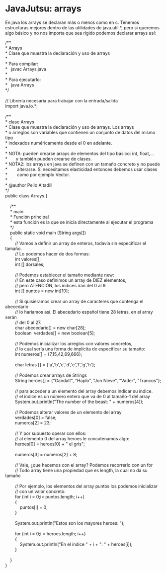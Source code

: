 <h1>
	JavaJutsu: arrays</h1>
<p>
	En java los arrays se declaran m&aacute;s o menos como en c. Tenemos estructuras mejores dentro de las utilidades de java.util.*, pero si queremos algo b&aacute;sico y no nos importa que sea r&iacute;gido podemos declarar arrays as&iacute;:</p>
<p>
	/**<br />
	* Arrays<br />
	* Clase que muestra la declaraci&oacute;n y uso de arrays<br />
	*<br />
	* Para compilar:<br />
	*&nbsp;&nbsp; javac Arrays.java<br />
	*<br />
	* Para ejecutarlo:<br />
	*&nbsp;&nbsp; java Arrays<br />
	*/<br />
	&nbsp;<br />
	// Librer&iacute;a necesaria para trabajar con la entrada/salida<br />
	import java.io.*;<br />
	&nbsp;<br />
	/**<br />
	* clase Arrays<br />
	* Clase que muestra la declaraci&oacute;n y uso de arrays. Los arrays<br />
	* o arreglos son variables que contienen un conjunto de datos del mismo tipo<br />
	* indexados num&eacute;ricamente desde el 0 en adelante.<br />
	*<br />
	* NOTA: pueden crearse arrays de elementos del tipo b&aacute;sico: int, float,...<br />
	*&nbsp;&nbsp;&nbsp;&nbsp;&nbsp;&nbsp; y tambi&eacute;n pueden crearse de clases.<br />
	* NOTA2: los arrays en java se definen con un tama&ntilde;o concreto y no puede<br />
	*&nbsp;&nbsp;&nbsp;&nbsp;&nbsp;&nbsp;&nbsp; alterarse. Si necesitamos elasticidad entonces debemos usar clases<br />
	*&nbsp;&nbsp;&nbsp;&nbsp;&nbsp;&nbsp;&nbsp; como por ejemplo Vector.<br />
	*<br />
	* @author Pello Altadill<br />
	*/<br />
	public class Arrays {<br />
	&nbsp;&nbsp; &nbsp;<br />
	&nbsp;&nbsp; &nbsp;/**<br />
	&nbsp;&nbsp; &nbsp;* main<br />
	&nbsp;&nbsp; &nbsp;* Funci&oacute;n principal<br />
	&nbsp;&nbsp; &nbsp;* esta funci&oacute;n es la que se inicia directamente al ejecutar el programa<br />
	&nbsp;&nbsp; &nbsp;*/<br />
	&nbsp;&nbsp; &nbsp;public static void main (String args[])<br />
	&nbsp;&nbsp; &nbsp;{<br />
	&nbsp;&nbsp; &nbsp;&nbsp;&nbsp; &nbsp;// Vamos a definir un array de enteros, todav&iacute;a sin especificar el tama&ntilde;o.<br />
	&nbsp;&nbsp; &nbsp;&nbsp;&nbsp; &nbsp;// Lo podemos hacer de dos formas:<br />
	&nbsp;&nbsp; &nbsp;&nbsp;&nbsp; &nbsp;int valores[];<br />
	&nbsp;&nbsp; &nbsp;&nbsp;&nbsp; &nbsp;int [] dorsales;<br />
	&nbsp;&nbsp; &nbsp;&nbsp;&nbsp; &nbsp;<br />
	&nbsp;&nbsp; &nbsp;&nbsp;&nbsp; &nbsp;// Podemos establecer el tama&ntilde;o mediante new:<br />
	&nbsp;&nbsp; &nbsp;&nbsp;&nbsp; &nbsp;// En este caso definimos un array de DIEZ elementos, &nbsp;<br />
	&nbsp;&nbsp; &nbsp;&nbsp;&nbsp; &nbsp;// pero ATENCI&Oacute;N, los &iacute;ndices ir&aacute;n del 0 al 9.<br />
	&nbsp;&nbsp; &nbsp;&nbsp;&nbsp; &nbsp;int [] puntos = new int[10];<br />
	&nbsp;&nbsp; &nbsp;&nbsp;&nbsp; &nbsp;<br />
	&nbsp;&nbsp; &nbsp;&nbsp;&nbsp; &nbsp;// Si quisieramos crear un array de caracteres que contenga el abecedario<br />
	&nbsp;&nbsp; &nbsp;&nbsp;&nbsp; &nbsp;// lo hariamos as&iacute;. El abecedario espa&ntilde;ol tiene 28 letras, en el array ser&aacute;n<br />
	&nbsp;&nbsp; &nbsp;&nbsp;&nbsp; &nbsp;// del 0 al 27.<br />
	&nbsp;&nbsp; &nbsp;&nbsp;&nbsp; &nbsp;char abecedario[] = new char[28];<br />
	&nbsp;&nbsp; &nbsp;&nbsp;&nbsp; &nbsp;boolean&nbsp; verdades[] = new boolean[5];<br />
	&nbsp;&nbsp; &nbsp;&nbsp;&nbsp; &nbsp;<br />
	&nbsp;&nbsp; &nbsp;&nbsp;&nbsp; &nbsp;// Podemos inicializar los arreglos con valores concretos,<br />
	&nbsp;&nbsp; &nbsp;&nbsp;&nbsp; &nbsp;// lo cual ser&iacute;a una forma de impl&iacute;cita de especificar su tama&ntilde;o:<br />
	&nbsp;&nbsp; &nbsp;&nbsp;&nbsp; &nbsp;int numeros[] = {7,15,42,69,666};<br />
	&nbsp;&nbsp; &nbsp;&nbsp;&nbsp; &nbsp;<br />
	&nbsp;&nbsp; &nbsp;&nbsp;&nbsp; &nbsp;char letras [] = {&#39;a&#39;,&#39;b&#39;,&#39;c&#39;,&#39;d&#39;,&#39;e&#39;,&#39;f&#39;,&#39;g&#39;,&#39;h&#39;};<br />
	&nbsp;&nbsp; &nbsp;&nbsp;&nbsp; &nbsp;<br />
	&nbsp;&nbsp; &nbsp;&nbsp;&nbsp; &nbsp;// Podemos crear arrays de Strings<br />
	&nbsp;&nbsp; &nbsp;&nbsp;&nbsp; &nbsp;String heroes[] = {&quot;Gandalf&quot;, &quot;Haplo&quot;, &quot;Jon Nieve&quot;, &quot;Vader&quot;, &quot;Trancos&quot;};<br />
	&nbsp;&nbsp; &nbsp;&nbsp;&nbsp; &nbsp;<br />
	&nbsp;&nbsp; &nbsp;&nbsp;&nbsp; &nbsp;// para acceder a un elemento del array debemos indicar su &iacute;ndice.<br />
	&nbsp;&nbsp; &nbsp;&nbsp;&nbsp; &nbsp;// el &iacute;ndice es un n&uacute;mero entero que va de 0 al tama&ntilde;o-1 del array<br />
	&nbsp;&nbsp; &nbsp;&nbsp;&nbsp; &nbsp;System.out.println(&quot;The number of the beast: &quot; + numeros[4]);<br />
	&nbsp;&nbsp; &nbsp;&nbsp;&nbsp; &nbsp;<br />
	&nbsp;&nbsp; &nbsp;&nbsp;&nbsp; &nbsp;// Podemos alterar valores de un elemento del array<br />
	&nbsp;&nbsp; &nbsp;&nbsp;&nbsp; &nbsp;verdades[0] = false;<br />
	&nbsp;&nbsp; &nbsp;&nbsp;&nbsp; &nbsp;numeros[2] = 23;<br />
	&nbsp;&nbsp; &nbsp;&nbsp;&nbsp; &nbsp;<br />
	&nbsp;&nbsp; &nbsp;&nbsp;&nbsp; &nbsp;// Y por supuesto operar con ellos:<br />
	&nbsp;&nbsp; &nbsp;&nbsp;&nbsp; &nbsp;// al elemento 0 del array heroes le concatenamos algo:<br />
	&nbsp;&nbsp; &nbsp;&nbsp;&nbsp; &nbsp;heroes[0] = heroes[0] + &quot; el gris&quot;;<br />
	&nbsp;&nbsp; &nbsp;&nbsp;&nbsp; &nbsp;<br />
	&nbsp;&nbsp; &nbsp;&nbsp;&nbsp; &nbsp;numeros[3] = numeros[2] + 8;<br />
	&nbsp;&nbsp; &nbsp;&nbsp;&nbsp; &nbsp;<br />
	&nbsp;&nbsp; &nbsp;&nbsp;&nbsp; &nbsp;// Vale, &iquest;que hacemos con el array? Podemos recorrerlo con un for<br />
	&nbsp;&nbsp; &nbsp;&nbsp;&nbsp; &nbsp;// Todo array tiene una propiedad que es length, la cual no da su tama&ntilde;o<br />
	&nbsp;&nbsp; &nbsp;&nbsp;&nbsp; &nbsp;<br />
	&nbsp;&nbsp; &nbsp;&nbsp;&nbsp; &nbsp;// Por ejemplo, los elementos del array puntos los podemos inicializar &nbsp;<br />
	&nbsp;&nbsp; &nbsp;&nbsp;&nbsp; &nbsp;// con un valor concreto:<br />
	&nbsp;&nbsp; &nbsp;&nbsp;&nbsp; &nbsp;for (int i = 0;i&lt; puntos.length; i++)<br />
	&nbsp;&nbsp; &nbsp;&nbsp;&nbsp; &nbsp;{<br />
	&nbsp;&nbsp; &nbsp;&nbsp;&nbsp; &nbsp;&nbsp;&nbsp; &nbsp;puntos[i] = 0;<br />
	&nbsp;&nbsp; &nbsp;&nbsp;&nbsp; &nbsp;}<br />
	&nbsp;&nbsp; &nbsp;&nbsp;&nbsp; &nbsp;<br />
	&nbsp;&nbsp; &nbsp;&nbsp;&nbsp; &nbsp;System.out.println(&quot;Estos son los mayores heroes: &quot;);<br />
	&nbsp;<br />
	&nbsp;&nbsp; &nbsp;&nbsp;&nbsp; &nbsp;for (int i = 0;i &lt; heroes.length; i++)<br />
	&nbsp;&nbsp; &nbsp;&nbsp;&nbsp; &nbsp;{<br />
	&nbsp;&nbsp; &nbsp;&nbsp;&nbsp; &nbsp;&nbsp;&nbsp; &nbsp;System.out.println(&quot;En el &iacute;ndice &quot; + i + &quot;: &quot; + heroes[i]);<br />
	&nbsp;&nbsp; &nbsp;&nbsp;&nbsp; &nbsp;}<br />
	&nbsp;&nbsp; &nbsp;&nbsp;&nbsp; &nbsp;<br />
	&nbsp;&nbsp; &nbsp;}<br />
	}</p>
